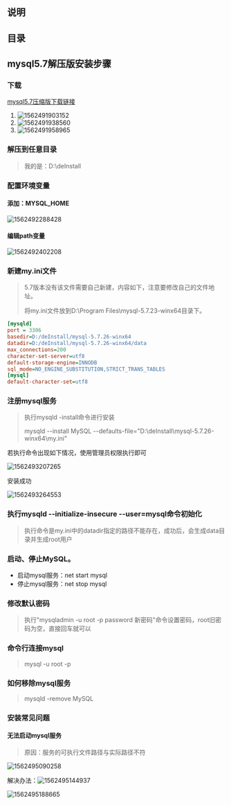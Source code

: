 ## 说明

## 目录

## mysql5.7解压版安装步骤

### 下载

[mysql5.7压缩版下载链接](https://dev.mysql.com/downloads/mysql/)

1. ![1562491903152](E:\git\note\数据库\images\1562491903152.png)
2. ![1562491938560](E:\git\note\数据库\images\1562491938560.png)
3. ![1562491958965](E:\git\note\数据库\images\1562491958965.png)

### 解压到任意目录

> 我的是：D:\deInstall

### 配置环境变量

#### 添加：MYSQL_HOME

![1562492288428](E:\git\note\数据库\images\1562492288428.png)

#### 编辑path变量

![1562492402208](E:\git\note\数据库\images\1562492402208.png)

### 新建my.ini文件

> 5.7版本没有该文件需要自己新建，内容如下，注意要修改自己的文件地址。
>
> 将my.ini文件放到D:\Program Files\mysql-5.7.23-winx64目录下。

```ini
[mysqld]
port = 3306
basedir=D:/deInstall/mysql-5.7.26-winx64
datadir=D:/deInstall/mysql-5.7.26-winx64/data
max_connections=200
character-set-server=utf8
default-storage-engine=INNODB
sql_mode=NO_ENGINE_SUBSTITUTION,STRICT_TRANS_TABLES
[mysql]
default-character-set=utf8
```

### 注册mysql服务

> 执行mysqld -install命令进行安装
>
> mysqld --install MySQL --defaults-file="D:\deInstall\mysql-5.7.26-winx64\my.ini"

若执行命令出现如下情况，使用管理员权限执行即可

![1562493207265](E:\git\note\数据库\images\1562493207265.png)

安装成功

![1562493264553](E:\git\note\数据库\images\1562493264553.png)

### 执行mysqld --initialize-insecure --user=mysql命令初始化

> 执行命令是my.ini中的datadir指定的路径不能存在，成功后，会生成data目录并生成root用户

### 启动、停止MySQL。

- 启动mysql服务：net start mysql
- 停止mysql服务：net stop mysql

### 修改默认密码

> 执行"mysqladmin -u root -p password 新密码"命令设置密码，root旧密码为空，直接回车就可以

### 命令行连接mysql

> mysql -u root -p

### 如何移除mysql服务

> mysqld -remove MySQL

### 安装常见问题

#### 无法启动mysql服务

> 原因：服务的可执行文件路径与实际路径不符

![1562495090258](E:\git\note\数据库\images\1562495090258.png)

解决办法：![1562495144937](E:\git\note\数据库\images\1562495144937.png)

![1562495188665](E:\git\note\数据库\images\1562495188665.png)